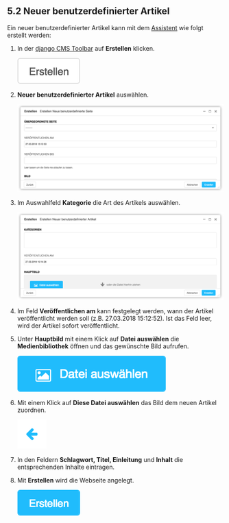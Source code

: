 
<a name="5-2-neuer-benutzerdefinierter-artikel">5.2 Neuer benutzerdefinierter Artikel</a>
-----
Ein neuer benutzerdefinierter Artikel kann mit dem [Assistent](../grundlagen.md#1-4-assistent) wie folgt erstellt werden:

  1. In der [django CMS Toolbar](../grundlagen.md#1-1-django-cms-toolbar) auf **Erstellen** klicken.
      
      ![Erstellen](../../screenshots/Bildschirmfoto_Erstellen.png)
   
  2. **Neuer benutzerdefinierter Artikel** auswählen.
      
      ![Seite](../../screenshots/Bildschirmfoto_Neue_benutzerdefinierte_Seite.png)
   
  3. Im Auswahlfeld **Kategorie** die Art des Artikels auswählen.
      
      ![Artikel](../../screenshots/Bildschirmfoto_Neuer_benutzerdefinierter_Artikel.png)
   
  4. Im Feld **Veröffentlichen am** kann festgelegt werden, wann der Artikel veröffentlicht werden soll (z.B. 27.03.2018 15:12:52). Ist das Feld leer, wird der Artikel sofort veröffentlicht.
  5. Unter **Hauptbild** mit einem Klick auf **Datei auswählen** die **Medienbibliothek** öffnen und das gewünschte Bild aufrufen.
      
      ![Datei_auswaehlen](../../screenshots/Bildschirmfoto_Datei_auswaehlen.png)
   
  6. Mit einem Klick auf **Diese Datei auswählen** das Bild dem neuen Artikel zuordnen.

      ![Diese Datei auswÑhlen.png](../../screenshots/Bildschirmfoto_Diese_Datei_auswaehlen.png)
   
  7. In den Feldern **Schlagwort, Titel, Einleitung** und **Inhalt** die entsprechenden Inhalte eintragen.
  8. Mit **Erstellen** wird die Webseite angelegt.
  
      ![Erstellen Blau](../../screenshots/Bildschirmfoto_Erstellen_Blau.png)
